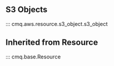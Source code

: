 ## S3 Objects
::: cmq.aws.resource.s3_object.s3_object

## Inherited from Resource
::: cmq.base.Resource
